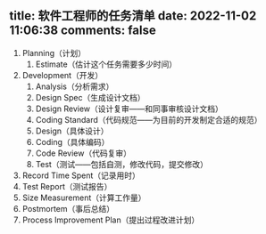 title: 软件工程师的任务清单
date: 2022-11-02 11:06:38
comments: false
---

1. Planning（计划）
	1. Estimate（估计这个任务需要多少时间） 
2. Development（开发）
	1. Analysis（分析需求）
	2. Design Spec（生成设计文档）
	3. Design Review（设计复审——和同事审核设计文档）
	4. Coding Standard（代码规范——为目前的开发制定合适的规范）
	5. Design（具体设计）
	6. Coding（具体编码）
	7. Code Review（代码复审）
	8. Test（测试——包括自测，修改代码，提交修改）
3. Record Time Spent（记录用时）
4. Test Report（测试报告）
5. Size Measurement（计算工作量）
6. Postmortem（事后总结）
7. Process Improvement Plan（提出过程改进计划）